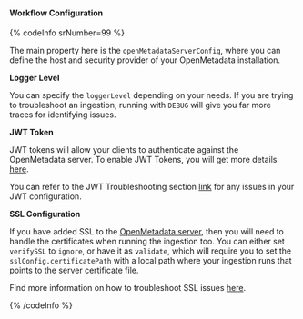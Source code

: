#### Workflow Configuration

{% codeInfo srNumber=99 %}

The main property here is the `openMetadataServerConfig`, where you can define the host and security provider of your OpenMetadata installation.

**Logger Level**

You can specify the `loggerLevel` depending on your needs. If you are trying to troubleshoot an ingestion, running
  with `DEBUG` will give you far more traces for identifying issues.

**JWT Token**

JWT tokens will allow your clients to authenticate against the OpenMetadata server. 
To enable JWT Tokens, you will get more details [here](/deployment/security/enable-jwt-tokens).

You can refer to the JWT Troubleshooting section [link](/deployment/security/jwt-troubleshooting) for any issues in 
your JWT configuration.

**SSL Configuration**

If you have added SSL to the [OpenMetadata server](/deployment/security/enable-ssl), then you will need to handle
the certificates when running the ingestion too. You can either set `verifySSL` to `ignore`, or have it as `validate`,
which will require you to set the `sslConfig.certificatePath` with a local path where your ingestion runs that points
to the server certificate file.

Find more information on how to troubleshoot SSL issues [here](/deployment/security/enable-ssl/ssl-troubleshooting).

{% /codeInfo %}

